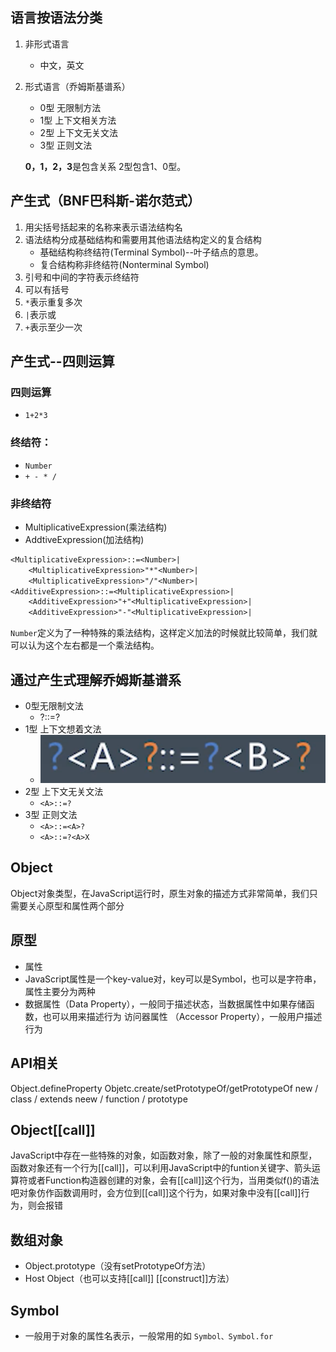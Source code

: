 ## 语言按语法分类
1. 非形式语言
    - 中文，英文
2. 形式语言（乔姆斯基谱系）
    - 0型 无限制方法
    - 1型 上下文相关方法
    - 2型 上下文无关文法
    - 3型 正则文法

    **0，1，2，3**是包含关系 2型包含1、0型。

## 产生式（BNF巴科斯-诺尔范式）
1. 用尖括号括起来的名称来表示语法结构名
1. 语法结构分成基础结构和需要用其他语法结构定义的复合结构
    - 基础结构称终结符(Terminal Symbol)--叶子结点的意思。
    - 复合结构称非终结符(Nonterminal Symbol)
1. 引号和中间的字符表示终结符
1. 可以有括号
1. `*`表示重复多次
1. `|`表示或
1. `+`表示至少一次

## 产生式--四则运算
### 四则运算
- `1+2*3`
### 终结符：
- `Number`
- `+ - * /`
### 非终结符
- MultiplicativeExpression(乘法结构)
- AddtiveExpression(加法结构)

```txt
<MultiplicativeExpression>::=<Number>|
    <MultiplicativeExpression>"*"<Number>|
    <MultiplicativeExpression>"/"<Number>|
<AdditiveExpression>::=<MultiplicativeExpression>|
    <AdditiveExpression>"+"<MultiplicativeExpression>|
    <AdditiveExpression>"-"<MultiplicativeExpression>|
```
`Number`定义为了一种特殊的乘法结构，这样定义加法的时候就比较简单，我们就可以认为这个左右都是一个乘法结构。

## 通过产生式理解乔姆斯基谱系
- 0型无限制文法
    - ?::=?
- 1型 上下文想着文法
    - ![](img/02.png)
- 2型 上下文无关文法
    - `<A>::=?`
- 3型 正则文法
    - `<A>::=<A>?`
    - `<A>::=?<A>X`
## Object
Object对象类型，在JavaScript运行时，原生对象的描述方式非常简单，我们只需要关心原型和属性两个部分

## 原型
- 属性
- JavaScript属性是一个key-value对，key可以是Symbol，也可以是字符串，属性主要分为两种
- 数据属性（Data Property），一般同于描述状态，当数据属性中如果存储函数，也可以用来描述行为 访问器属性 （Accessor Property），一般用户描述行为

## API相关
Object.defineProperty Objetc.create/setPrototypeOf/getPrototypeOf new / class / extends neew / function / prototype

## Object[[call]]
JavaScript中存在一些特殊的对象，如函数对象，除了一般的对象属性和原型，函数对象还有一个行为[[call]]，可以利用JavaScript中的funtion关键字、箭头运算符或者Function构造器创建的对象，会有[[call]]这个行为，当用类似f()的语法吧对象仿作函数调用时，会方位到[[call]]这个行为，如果对象中没有[[call]]行为，则会报错

## 数组对象
- Object.prototype（没有setPrototypeOf方法）
- Host Object（也可以支持[[call]] [[construct]]方法）
## Symbol
- 一般用于对象的属性名表示，一般常用的如
`Symbol、Symbol.for`
    
